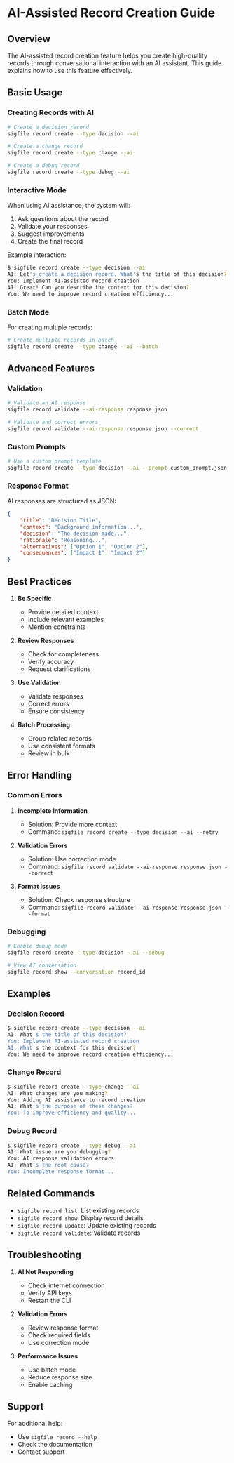 # AI-Assisted Record Creation Guide

## Overview
The AI-assisted record creation feature helps you create high-quality records through conversational interaction with an AI assistant. This guide explains how to use this feature effectively.

## Basic Usage

### Creating Records with AI
```bash
# Create a decision record
sigfile record create --type decision --ai

# Create a change record
sigfile record create --type change --ai

# Create a debug record
sigfile record create --type debug --ai
```

### Interactive Mode
When using AI assistance, the system will:
1. Ask questions about the record
2. Validate your responses
3. Suggest improvements
4. Create the final record

Example interaction:
```bash
$ sigfile record create --type decision --ai
AI: Let's create a decision record. What's the title of this decision?
You: Implement AI-assisted record creation
AI: Great! Can you describe the context for this decision?
You: We need to improve record creation efficiency...
```

### Batch Mode
For creating multiple records:
```bash
# Create multiple records in batch
sigfile record create --type change --ai --batch
```

## Advanced Features

### Validation
```bash
# Validate an AI response
sigfile record validate --ai-response response.json

# Validate and correct errors
sigfile record validate --ai-response response.json --correct
```

### Custom Prompts
```bash
# Use a custom prompt template
sigfile record create --type decision --ai --prompt custom_prompt.json
```

### Response Format
AI responses are structured as JSON:
```json
{
    "title": "Decision Title",
    "context": "Background information...",
    "decision": "The decision made...",
    "rationale": "Reasoning...",
    "alternatives": ["Option 1", "Option 2"],
    "consequences": ["Impact 1", "Impact 2"]
}
```

## Best Practices

1. **Be Specific**
   - Provide detailed context
   - Include relevant examples
   - Mention constraints

2. **Review Responses**
   - Check for completeness
   - Verify accuracy
   - Request clarifications

3. **Use Validation**
   - Validate responses
   - Correct errors
   - Ensure consistency

4. **Batch Processing**
   - Group related records
   - Use consistent formats
   - Review in bulk

## Error Handling

### Common Errors
1. **Incomplete Information**
   - Solution: Provide more context
   - Command: `sigfile record create --type decision --ai --retry`

2. **Validation Errors**
   - Solution: Use correction mode
   - Command: `sigfile record validate --ai-response response.json --correct`

3. **Format Issues**
   - Solution: Check response structure
   - Command: `sigfile record validate --ai-response response.json --format`

### Debugging
```bash
# Enable debug mode
sigfile record create --type decision --ai --debug

# View AI conversation
sigfile record show --conversation record_id
```

## Examples

### Decision Record
```bash
$ sigfile record create --type decision --ai
AI: What's the title of this decision?
You: Implement AI-assisted record creation
AI: What's the context for this decision?
You: We need to improve record creation efficiency...
```

### Change Record
```bash
$ sigfile record create --type change --ai
AI: What changes are you making?
You: Adding AI assistance to record creation
AI: What's the purpose of these changes?
You: To improve efficiency and quality...
```

### Debug Record
```bash
$ sigfile record create --type debug --ai
AI: What issue are you debugging?
You: AI response validation errors
AI: What's the root cause?
You: Incomplete response format...
```

## Related Commands

- `sigfile record list`: List existing records
- `sigfile record show`: Display record details
- `sigfile record update`: Update existing records
- `sigfile record validate`: Validate records

## Troubleshooting

1. **AI Not Responding**
   - Check internet connection
   - Verify API keys
   - Restart the CLI

2. **Validation Errors**
   - Review response format
   - Check required fields
   - Use correction mode

3. **Performance Issues**
   - Use batch mode
   - Reduce response size
   - Enable caching

## Support

For additional help:
- Use `sigfile record --help`
- Check the documentation
- Contact support 